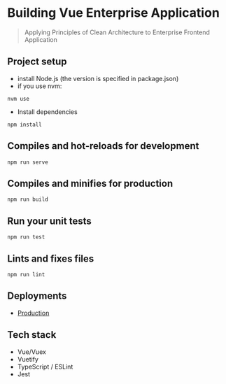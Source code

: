 # Building Vue Enterprise Application

> Applying Principles of Clean Architecture to Enterprise Frontend Application

## Project setup
- install Node.js (the version is specified in package.json)
- if you use nvm: 
```
nvm use
```
- Install dependencies
```
npm install
```

## Compiles and hot-reloads for development
```
npm run serve
```

## Compiles and minifies for production
```
npm run build
```

## Run your unit tests
```
npm run test
```
## Lints and fixes files
```
npm run lint
```

## Deployments 
- [Production](https://vue-vuex-ts-services.herokuapp.com)

## Tech stack
- Vue/Vuex
- Vuetify
- TypeScript / ESLint
- Jest
